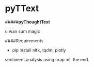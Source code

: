 # pyTText #

#####**pyThoughtText**

u wan sum magic

####Requirements

* pip install nltk, tqdm, plotly

sentiment analysis using crap ml. the end.
